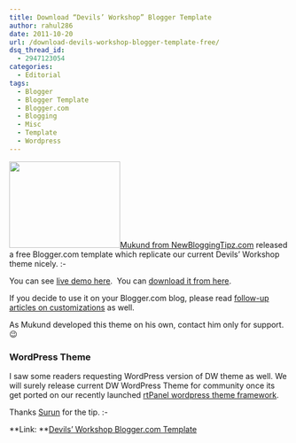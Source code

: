 ```yaml
---
title: Download “Devils’ Workshop” Blogger Template
author: rahul286
date: 2011-10-20
url: /download-devils-workshop-blogger-template-free/
dsq_thread_id:
  - 2947123054
categories:
  - Editorial
tags:
  - Blogger
  - Blogger Template
  - Blogger.com
  - Blogging
  - Misc
  - Template
  - Wordpress
---
```

<a href="http://devilsworkshop.org/download-devils-workshop-blogger-template-free/homepage-devilswokshop-blogger-template/" rel="attachment wp-att-46831"><img class="alignright size-thumbnail wp-image-46831" title="HomePage-DevilsWokshop-Blogger-Template" src="http://cdn.devilsworkshop.org/files/2011/10/HomePage-DevilsWokshop-Blogger-Template-e1319102404390-200x156.jpg" alt="" width="200" height="156" /></a><a href="http://www.newbloggingtipz.com/2011/09/download-devils-workshop-blogger.html" onclick="_gaq.push(['_trackEvent', 'outbound-article', 'http://www.newbloggingtipz.com/2011/09/download-devils-workshop-blogger.html', 'Mukund from NewBloggingTipz.com']);" >Mukund from NewBloggingTipz.com</a> released a free Blogger.com template which replicate our current Devils&#8217; Workshop theme nicely. <img src="http://devilsworkshop.org/wp-includes/images/smilies/simple-smile.png" alt=":-)" class="wp-smiley" style="height: 1em; max-height: 1em;" />

You can see <a href="http://devilsworkshop-blogger-template.blogspot.com/" onclick="_gaq.push(['_trackEvent', 'outbound-article', 'http://devilsworkshop-blogger-template.blogspot.com/', 'live demo here']);" >live demo here</a>.  You can <a href="https://sites.google.com/site/everythingaboutblogging/Home/DW-Blogger-Template.rar" onclick="_gaq.push(['_trackEvent', 'outbound-article', 'https://sites.google.com/site/everythingaboutblogging/Home/DW-Blogger-Template.rar', 'download it from here']);" >download it from here</a>.

If you decide to use it on your Blogger.com blog, please read <a href="http://www.newbloggingtipz.com/search/label/DW%20Customization" onclick="_gaq.push(['_trackEvent', 'outbound-article', 'http://www.newbloggingtipz.com/search/label/DW%20Customization', 'follow-up articles on customizations']);" >follow-up articles on customizations</a> as well.

As Mukund developed this theme on his own, contact him only for support. 😉

### **WordPress Theme**

I saw some readers requesting WordPress version of DW theme as well. We will surely release current DW WordPress Theme for community once its get ported on our recently launched <a href="http://rtpanel.com/" onclick="_gaq.push(['_trackEvent', 'outbound-article', 'http://rtpanel.com/', 'rtPanel wordpress theme framework']);" >rtPanel wordpress theme framework</a>.

Thanks <a href="http://www.surun.in/" onclick="_gaq.push(['_trackEvent', 'outbound-article', 'http://www.surun.in/', 'Surun']);" >Surun</a> for the tip. <img src="http://devilsworkshop.org/wp-includes/images/smilies/simple-smile.png" alt=":-)" class="wp-smiley" style="height: 1em; max-height: 1em;" />

**Link: **<a href="http://www.newbloggingtipz.com/2011/09/download-devils-workshop-blogger.html" onclick="_gaq.push(['_trackEvent', 'outbound-article', 'http://www.newbloggingtipz.com/2011/09/download-devils-workshop-blogger.html', 'Devils&#8217; Workshop Blogger.com Template']);" >Devils&#8217; Workshop Blogger.com Template</a>

&nbsp;

&nbsp;

&nbsp;
